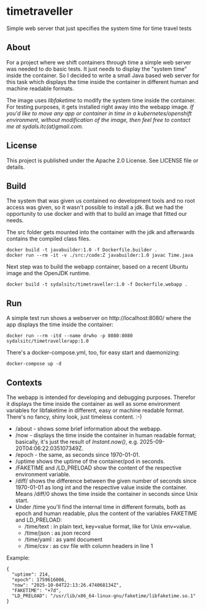 # timetraveller
Simple web server that just specifies the system time for time travel tests

## About
For a project where we shift containers through time a simple web server was needed to do basic tests.
It just needs to display the "system time" inside the container. So I decided to write a small Java
based web server for this task which displays the time inside the container in different human and
machine readable formats.

The image uses _libfaketime_ to modify the system time inside the container. For testing purposes,
it gets installed right away into the webapp image. _If you'd like to move any app or container
in time in a kubernetes/openshift environment, without modification of the image, then feel free
to contact me at sydals.itc(at)gmail.com._

## License
This project is published under the Apache 2.0 License. See LICENSE file or details.

## Build
The system that was given us contained no development tools and no root access was given, 
so it wasn't possible to install a jdk. But we had the opportunity to use docker and with that
to build an image that fitted our needs.

The src folder gets mounted into the container with the jdk and afterwards contains the compiled class files.
```
docker build -t javabuilder:1.0 -f Dockerfile.builder .
docker run --rm -it -v ./src:/code:Z javabuilder:1.0 javac Time.java
```

Next step was to build the webapp container, based on a recent Ubuntu image and the OpenJDK runtime.
```
docker build -t sydalsitc/timetraveller:1.0 -f Dockerfile.webapp .
```

## Run
A simple test run shows a webserver on http://localhost:8080/ where the app displays the time inside
the container:
```
docker run --rm -itd --name drwho -p 8080:8080 sydalsitc/timetravellerapp:1.0
```

There's a docker-compose.yml, too, for easy start and daemonizing:
```
docker-compose up -d
```

## Contexts
The webapp is intended for developing and debugging purposes. Therefor it displays the time
inside the container as well as some environment variables for libfaketime in different,
easy or machine readable format. There's no fancy, shiny look, just timeless content. :-)

* /about - shows some brief information about the webapp.
* /now - displays the time inside the container in human readable format; basically, it's just the result of _Instant.now()_, e.g. 2025-09-20T04:06:22.035107349Z.
* /epoch - the same, as seconds since 1970-01-01.
* /uptime shows the uptime of the container/pod in seconds.
* /FAKETIME and /LD_PRELOAD show the content of the respective environment variable.
* /diff/<numSeconds> shows the difference between the given number of seconds since 1970-01-01 as
  long int and the respective value inside the container. Means /diff/0 shows the time inside the
  container in seconds since Unix start.
* Under /time you'll find the internal time in different formats, both as epoch and human readable, plus the content of the variables FAKETIME and LD_PRELOAD:
  * /time/text : in plain text, key=value format, like for Unix env=value.
  * /time/json : as json record
  * /time/yaml : as yaml document
  * /time/csv  : as csv file with column headers in line 1

Example:
```
{
  "uptime": 214,
  "epoch": 1759616006,
  "now": "2025-10-04T22:13:26.474068134Z",
  "FAKETIME": "+7d",
  "LD_PRELOAD": "/usr/lib/x86_64-linux-gnu/faketime/libfaketime.so.1"
}
```

